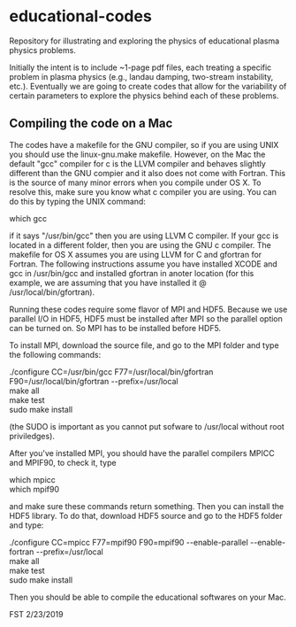 # educational-codes
Repository for illustrating and exploring the physics of educational plasma physics problems.

Initially the intent is to include ~1-page pdf files, each treating a specific problem in plasma physics (e.g., landau damping, two-stream instability, etc.).  Eventually we are going to create codes that allow for the variability of certain parameters to explore the physics behind each of these problems.

## Compiling the code on a Mac

The codes have a makefile for the GNU compiler, so if you are using UNIX you should use the linux-gnu.make makefile.  However, on the Mac the default "gcc" compiler for c is the LLVM compiler and behaves slightly different than the GNU compier and it also does not come  with Fortran.  This is the source of many minor errors when you compile under OS X.  To resolve this, make sure you know what c compiler you are using.  You can do this by typing the UNIX command:

which gcc

if it says "/usr/bin/gcc" then you are using LLVM C compiler.  If your gcc is located in a different folder, then you are using the GNU c compiler.  The makefile for OS X assumes you are using LLVM for C and gfortran for Fortran.  The following instructions assume you have installed XCODE and gcc in /usr/bin/gcc and installed gfortran in anoter location (for this example, we are assuming that you have installed it @ /usr/local/bin/gfortran).  

Running these codes require some flavor of MPI and HDF5.  Because we use parallel I/O in HDF5, HDF5 must be installed after MPI so the parallel option can be turned on.  So MPI has to be installed before HDF5.

To install MPI, download the source file, and go to the MPI folder and type the following commands:

./configure CC=/usr/bin/gcc F77=/usr/local/bin/gfortran F90=/usr/local/bin/gfortran --prefix=/usr/local \
make all \
make test \
sudo make install 

(the SUDO is important as you cannot put sofware to /usr/local without root priviledges).

After you've installed MPI, you should have the parallel compilers MPICC and MPIF90, to check it, type

which mpicc \
which mpif90 

and make sure these commands return something.  Then you can install the HDF5 library.  To do that, download HDF5 source and go to the HDF5 folder and type:

./configure CC=mpicc F77=mpif90 F90=mpif90  --enable-parallel --enable-fortran --prefix=/usr/local \
make all \
make test \
sudo make install 

Then you should be able to compile the educational softwares on your Mac.


FST 2/23/2019
